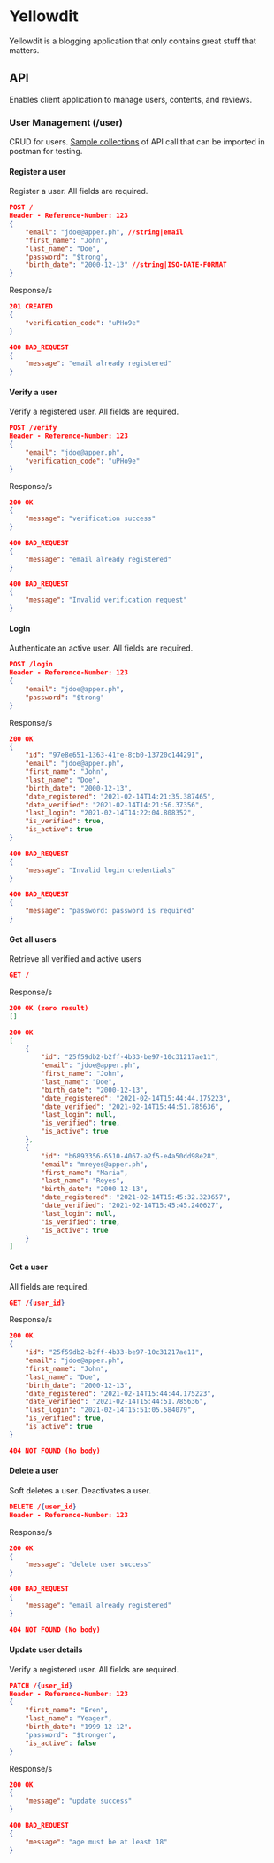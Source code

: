 # Yellowdit

Yellowdit is a blogging application that only contains great stuff that matters.

## API

Enables client application to manage users, contents, and reviews.

### User Management (/user)
CRUD for users. [Sample collections][postman] of API call that can be imported in postman for testing.

#### Register a user
Register a user. All fields are required.
```json
POST /
Header - Reference-Number: 123
{
    "email": "jdoe@apper.ph", //string|email
    "first_name": "John",
    "last_name": "Doe",
    "password": "$trong",
    "birth_date": "2000-12-13" //string|ISO-DATE-FORMAT
}
```
Response/s
```json
201 CREATED
{
    "verification_code": "uPHo9e"
}
```
```json
400 BAD_REQUEST
{
    "message": "email already registered"
}
```

#### Verify a user
Verify a registered user. All fields are required.
```json
POST /verify
Header - Reference-Number: 123
{
    "email": "jdoe@apper.ph",
    "verification_code": "uPHo9e"
}
```
Response/s
```json
200 OK
{
    "message": "verification success"
}
```
```json
400 BAD_REQUEST
{
    "message": "email already registered"
}
```
```json
400 BAD_REQUEST
{
    "message": "Invalid verification request"
}
```

#### Login
Authenticate an active user. All fields are required.
```json
POST /login
Header - Reference-Number: 123
{
    "email": "jdoe@apper.ph",
    "password": "$trong"
}
```
Response/s
```json
200 OK
{
    "id": "97e8e651-1363-41fe-8cb0-13720c144291",
    "email": "jdoe@apper.ph",
    "first_name": "John",
    "last_name": "Doe",
    "birth_date": "2000-12-13",
    "date_registered": "2021-02-14T14:21:35.387465",
    "date_verified": "2021-02-14T14:21:56.37356",
    "last_login": "2021-02-14T14:22:04.808352",
    "is_verified": true,
    "is_active": true
}
```
```json
400 BAD_REQUEST
{
    "message": "Invalid login credentials"
}
```
```json
400 BAD_REQUEST
{
    "message": "password: password is required"
}
```
#### Get all users
Retrieve all verified and active users
```json
GET /
```
Response/s
```json
200 OK (zero result)
[]
```
```json
200 OK
[
    {
        "id": "25f59db2-b2ff-4b33-be97-10c31217ae11",
        "email": "jdoe@apper.ph",
        "first_name": "John",
        "last_name": "Doe",
        "birth_date": "2000-12-13",
        "date_registered": "2021-02-14T15:44:44.175223",
        "date_verified": "2021-02-14T15:44:51.785636",
        "last_login": null,
        "is_verified": true,
        "is_active": true
    },
    {
        "id": "b6893356-6510-4067-a2f5-e4a50dd98e28",
        "email": "mreyes@apper.ph",
        "first_name": "Maria",
        "last_name": "Reyes",
        "birth_date": "2000-12-13",
        "date_registered": "2021-02-14T15:45:32.323657",
        "date_verified": "2021-02-14T15:45:45.240627",
        "last_login": null,
        "is_verified": true,
        "is_active": true
    }
]
```
#### Get a user
All fields are required.
```json
GET /{user_id}
```
Response/s
```json
200 OK
{
    "id": "25f59db2-b2ff-4b33-be97-10c31217ae11",
    "email": "jdoe@apper.ph",
    "first_name": "John",
    "last_name": "Doe",
    "birth_date": "2000-12-13",
    "date_registered": "2021-02-14T15:44:44.175223",
    "date_verified": "2021-02-14T15:44:51.785636",
    "last_login": "2021-02-14T15:51:05.584079",
    "is_verified": true,
    "is_active": true
}
```
```json
404 NOT FOUND (No body)
```

#### Delete a user
Soft deletes a user. Deactivates a user.
```json
DELETE /{user_id}
Header - Reference-Number: 123
```
Response/s
```json
200 OK
{
    "message": "delete user success"
}
```
```json
400 BAD_REQUEST
{
    "message": "email already registered"
}
```
```json
404 NOT FOUND (No body)
```

#### Update user details
Verify a registered user. All fields are required.
```json
PATCH /{user_id}
Header - Reference-Number: 123
{
    "first_name": "Eren",
    "last_name": "Yeager",
    "birth_date": "1999-12-12".
    "password": "$tronger",
    "is_active": false
}
```
Response/s
```json
200 OK
{
    "message": "update success"
}
```
```json
400 BAD_REQUEST
{
    "message": "age must be at least 18"
}
```

[postman]: <https://www.getpostman.com/collections/4c165e4e7076eb63a132>
